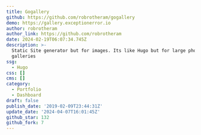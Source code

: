 ```yaml
---
title: Gogallery
github: https://github.com/robrotheram/gogallery
demo: https://gallery.exceptionerror.io
author: robrotheram
author_link: https://github.com/robrotheram
date: 2024-02-19T06:07:34.745Z
description: >-
  Static Site generator but for images. Its like Hugo but for large photo
  galleries
ssg:
  - Hugo
css: []
cms: []
category:
  - Portfolio
  - Dashboard
draft: false
publish_date: '2019-02-09T23:44:31Z'
update_date: '2024-04-07T16:01:45Z'
github_star: 132
github_fork: 7
---
```

